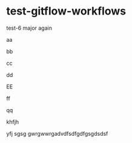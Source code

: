 # test-gitflow-workflows

test-6 major again

aa

bb

cc

dd

EE

ff

qq


khfjh

yfj
sgsg
gwrgwwrgadvdfsdfgdfgsgdsdsf